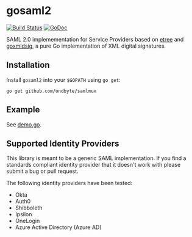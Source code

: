 # gosaml2

[![Build Status](https://github.com/ondbyte/samlmux/actions/workflows/test.yml/badge.svg?branch=main)](https://github.com/ondbyte/samlmux/actions/workflows/test.yml?query=branch%3Amain)
[![GoDoc](https://godoc.org/github.com/ondbyte/samlmux?status.svg)](https://godoc.org/github.com/ondbyte/samlmux)

SAML 2.0 implemementation for Service Providers based on [etree](https://github.com/beevik/etree)
and [goxmldsig](https://github.com/russellhaering/goxmldsig), a pure Go
implementation of XML digital signatures.

## Installation

Install `gosaml2` into your `$GOPATH` using `go get`:

```
go get github.com/ondbyte/samlmux
```

## Example

See [demo.go](s2example/demo.go).

## Supported Identity Providers

This library is meant to be a generic SAML implementation. If you find a
standards compliant identity provider that it doesn't work with please
submit a bug or pull request.

The following identity providers have been tested:

* Okta
* Auth0
* Shibboleth
* Ipsilon
* OneLogin
* Azure Active Directory (Azure AD)
